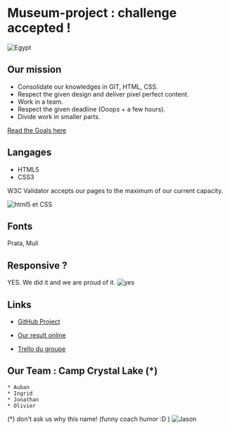 # Museum-project : challenge accepted !


![Egypt](https://github.com/becodeorg/LIE-Hamilton-4.25/blob/master/01-main-course/01-the-field/04-html-css/03-client-project/resources/dark-logo.png?raw=true)


## Our mission

  *  Consolidate our knowledges in GIT, HTML, CSS.
  *  Respect the given design and deliver pixel perfect content.
  *  Work in a team.
  *  Respect the given deadline (Ooops + a few hours).
  *  Divide work in smaller parts.

[Read the Goals here](https://github.com/becodeorg/LIE-Hamilton-4.25/tree/master/01-main-course/01-the-field/04-html-css/03-client-project)



## Langages

+ HTML5
+ CSS3

W3C Validator accepts our pages to the maximum of our current capacity.

![html5 et CSS](https://i2.wp.com/www.macbed.com/wp-content/uploads/2020/05/486712.png?w=256&ssl=1)



## Fonts

Prata, Muli



## Responsive ?

YES. We did it and we are proud of it.
![yes](https://i.imgflip.com/4j9t1l.jpg)



## Links 

 * [GitHub Project](https://github.com/becodeorg/LIE-Hamilton-4.25/tree/master/01-main-course/01-the-field/04-html-css/03-client-project)

 * [Our result online](https://aubanyx.github.io/museum-project)

 * [Trello du groupe](https://trello.com/b/oThpdeGz/museem-project) 



## Our Team : Camp Crystal Lake (*)
    * Auban
    * Ingrid
    * Jonathan
    * Olivier

(*) don't ask us why this name! (funny coach humor :D )
![Jason](https://www.jjsphere.com/wp-content/uploads/2019/09/jjsphere_culture-cinema_selection-top-5-film-epouvante-horreur_vendredi-13.jpg)

